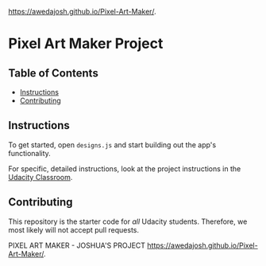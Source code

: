 https://awedajosh.github.io/Pixel-Art-Maker/.

# Pixel Art Maker Project

## Table of Contents

* [Instructions](#instructions)
* [Contributing](#contributing)

## Instructions

To get started, open `designs.js` and start building out the app's functionality.

For specific, detailed instructions, look at the project instructions in the [Udacity Classroom](https://classroom.udacity.com/me).

## Contributing

This repository is the starter code for _all_ Udacity students. Therefore, we most likely will not accept pull requests.

PIXEL ART MAKER - JOSHUA'S PROJECT https://awedajosh.github.io/Pixel-Art-Maker/.
